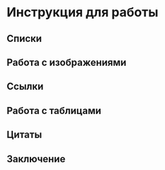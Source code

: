 # Инструкция для работы

## Списки

## Работа с изображениями

## Ссылки

## Работа с таблицами

## Цитаты

## Заключение

